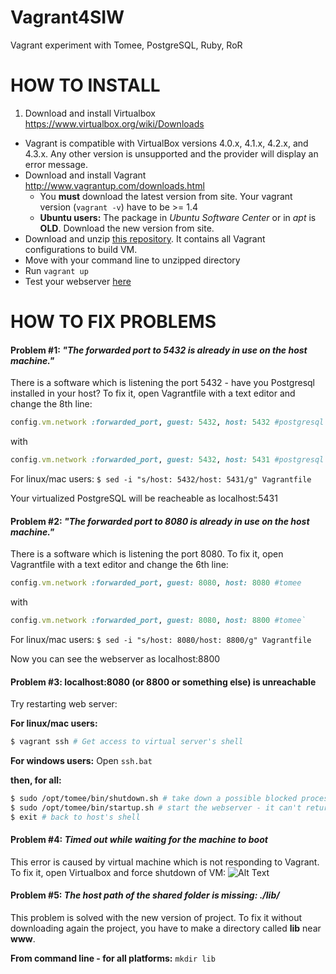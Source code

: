 Vagrant4SIW
===========

Vagrant experiment with Tomee, PostgreSQL, Ruby, RoR



HOW TO INSTALL
===========

1. Download and install Virtualbox https://www.virtualbox.org/wiki/Downloads
  * Vagrant is compatible with VirtualBox versions 4.0.x, 4.1.x, 4.2.x, and 4.3.x. Any other version is unsupported and the provider will display an error message.
* Download and install Vagrant http://www.vagrantup.com/downloads.html
  * You **must** download the latest version from site. Your vagrant version (`vagrant -v`) have to be >= 1.4
  * **Ubuntu users:** The package in *Ubuntu Software Center* or in *apt* is **OLD**. Download the new version from site.
* Download and unzip [this repository](https://github.com/Takeno/Vagrant4SIW/archive/master.zip). It contains all Vagrant configurations to build VM.
* Move with your command line to unzipped directory
* Run `vagrant up`
* Test your webserver [here](http://localhost:8080)



HOW TO FIX PROBLEMS
===========

#### Problem #1: *"The forwarded port to 5432 is already in use on the host machine."*

There is a software which is listening the port 5432 - have you Postgresql installed in your host? To fix it, open Vagrantfile with a text editor and change the 8th line:
```ruby
config.vm.network :forwarded_port, guest: 5432, host: 5432 #postgresql
```
with
```ruby
config.vm.network :forwarded_port, guest: 5432, host: 5431 #postgresql`
```
For linux/mac users: `$ sed -i "s/host: 5432/host: 5431/g" Vagrantfile`


Your virtualized PostgreSQL will be reacheable as localhost:5431



#### Problem #2: *"The forwarded port to 8080 is already in use on the host machine."*

There is a software which is listening the port 8080. To fix it, open Vagrantfile with a text editor and change the 6th line:
```ruby
config.vm.network :forwarded_port, guest: 8080, host: 8080 #tomee
```
with
```ruby
config.vm.network :forwarded_port, guest: 8080, host: 8800 #tomee`
```
For linux/mac users: `$ sed -i "s/host: 8080/host: 8800/g" Vagrantfile`


Now you can see the webserver as localhost:8800


#### Problem #3: localhost:8080 (or 8800 or something else) is unreachable

Try restarting web server:

**For linux/mac users:**
```sh
$ vagrant ssh # Get access to virtual server's shell
```
**For windows users:**
Open `ssh.bat`

**then, for all:**

```sh
$ sudo /opt/tomee/bin/shutdown.sh # take down a possible blocked process - it can return an error
$ sudo /opt/tomee/bin/startup.sh # start the webserver - it can't return errors
$ exit # back to host's shell
```

#### Problem #4: *Timed out while waiting for the machine to boot*

This error is caused by virtual machine which is not responding to Vagrant. To fix it, open Virtualbox and force shutdown of VM:
![Alt Text](http://i.imgur.com/RAX2st2.png)


#### Problem #5: *The host path of the shared folder is missing: ./lib/*

This problem is solved with the new version of project. To fix it without downloading again the project, you have to make a directory called **lib** near **www**.

**From command line - for all platforms:** `mkdir lib`
